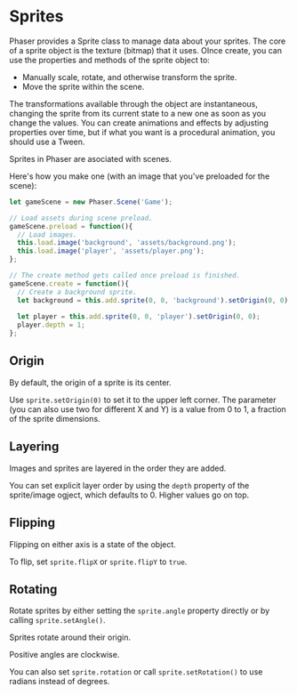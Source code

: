 # Sprites

Phaser provides a Sprite class to manage data about your sprites. The core of
a sprite object is the texture (bitmap) that it uses. OInce create, you can use
the properties and methods of the sprite object to:

-   Manually scale, rotate, and otherwise transform the sprite.
-   Move the sprite within the scene.

The transformations available through the object are instantaneous, changing
the sprite from its current state to a new one as soon as you change the values.
You can create animations and effects by adjusting properties over time, but if
what you want is a procedural animation, you should use a Tween.

Sprites in Phaser are asociated with scenes.

<!--
0---|--10|----|--20|----|--30|----|--40|----|--50|----|--60|----|--70|----|--80|
-->

Here's how you make one (with an image that you've preloaded for the scene):

```javascript
let gameScene = new Phaser.Scene('Game');

// Load assets during scene preload.
gameScene.preload = function(){
  // Load images.
  this.load.image('background', 'assets/background.png');
  this.load.image('player', 'assets/player.png');
};

// The create method gets called once preload is finished.
gameScene.create = function(){
  // Create a background sprite.
  let background = this.add.sprite(0, 0, 'background').setOrigin(0, 0);
  
  let player = this.add.sprite(0, 0, 'player').setOrigin(0, 0);
  player.depth = 1;
};
```

## Origin

By default, the origin of a sprite is its center.

Use `sprite.setOrigin(0)` to set it to the upper left corner. The parameter
(you can also use two for different X and Y) is a value from 0 to 1, a fraction
of the sprite dimensions.

## Layering

Images and sprites are layered in the order they are added.
    
You can set explicit layer order by using the `depth` property of the
sprite/image ogject, which defaults to 0. Higher values go on top.

## Flipping

Flipping on either axis is a state of the object.

To flip, set `sprite.flipX` or `sprite.flipY` to `true`.

## Rotating

Rotate sprites by either setting the `sprite.angle` property directly or by
calling `sprite.setAngle()`.

Sprites rotate around their origin.

Positive angles are clockwise.

You can also set `sprite.rotation` or call `sprite.setRotation()` to use radians
instead of degrees.

